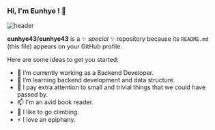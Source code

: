 ### Hi, I'm Eunhye ! 👋
![header](https://capsule-render.vercel.app/api?type=waving&color=auto&height=300&section=header&text=Eunhye%Github!🐯&fontSize=90)
<!-- ![Anurag's github stats](https://github-readme-stats.vercel.app/api?username={username}&show_icons=true&theme={dracula})](https://github.com/{eunhye43}/github-readme-stats) -->


**eunhye43/eunhye43** is a ✨ _special_ ✨ repository because its `README.md` (this file) appears on your GitHub profile.

Here are some ideas to get you started:

- 🔭 I’m currently working as a Backend Developer.
- 🌱 I’m learning backend development and data structure.
- 💬 I pay extra attention to small and trivial things that we could have passed
by. 
- 📫 I'm an avid book reader.
- 🧗 I like to go climbing.
- ⚡ I love an epiphany.
